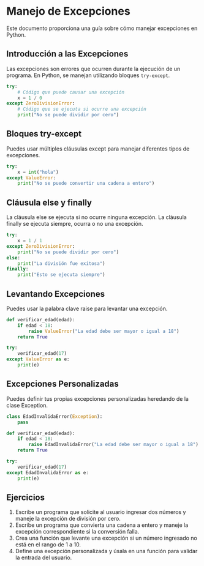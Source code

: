 # Manejo de Excepciones

Este documento proporciona una guía sobre cómo manejar excepciones en Python.

## Introducción a las Excepciones

Las excepciones son errores que ocurren durante la ejecución de un programa. En Python, se manejan utilizando bloques `try-except`.

```python
try:
    # Código que puede causar una excepción
    x = 1 / 0
except ZeroDivisionError:
    # Código que se ejecuta si ocurre una excepción
    print("No se puede dividir por cero")
```

## Bloques try-except
Puedes usar múltiples cláusulas except para manejar diferentes tipos de excepciones.

```python
try:
    x = int("hola")
except ValueError:
    print("No se puede convertir una cadena a entero")
```

## Cláusula else y finally
La cláusula else se ejecuta si no ocurre ninguna excepción. La cláusula finally se ejecuta siempre, ocurra o no una excepción.

```python
try:
    x = 1 / 1
except ZeroDivisionError:
    print("No se puede dividir por cero")
else:
    print("La división fue exitosa")
finally:
    print("Esto se ejecuta siempre")
```

## Levantando Excepciones
Puedes usar la palabra clave raise para levantar una excepción.

```python
def verificar_edad(edad):
    if edad < 18:
        raise ValueError("La edad debe ser mayor o igual a 18")
    return True

try:
    verificar_edad(17)
except ValueError as e:
    print(e)
```

## Excepciones Personalizadas
Puedes definir tus propias excepciones personalizadas heredando de la clase Exception.

```python
class EdadInvalidaError(Exception):
    pass

def verificar_edad(edad):
    if edad < 18:
        raise EdadInvalidaError("La edad debe ser mayor o igual a 18")
    return True

try:
    verificar_edad(17)
except EdadInvalidaError as e:
    print(e)
```

## Ejercicios
1. Escribe un programa que solicite al usuario ingresar dos números y maneje la excepción de división por cero.
2. Escribe un programa que convierta una cadena a entero y maneje la excepción correspondiente si la conversión falla.
3. Crea una función que levante una excepción si un número ingresado no está en el rango de 1 a 10.
4. Define una excepción personalizada y úsala en una función para validar la entrada del usuario.  


